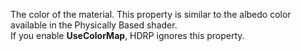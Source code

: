 The color of the material. This property is similar to the albedo color available in the Physically Based shader.<br/>If you enable **UseColorMap**, HDRP ignores this property.